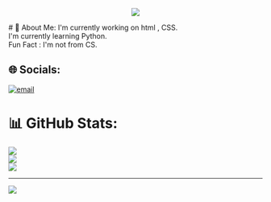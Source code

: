 <p align="center">
  <img src="https://capsule-render.vercel.app/api?text=Hey Everyone!🕹️&animation=fadeIn&type=waving&color=gradient&height=100"/>
</p>
# 💫 About Me:
I'm currently working on html , CSS.<br>I'm currently learning Python.<br>Fun Fact : I'm not from CS.


## 🌐 Socials:
[![email](https://img.shields.io/badge/Email-D14836?logo=gmail&logoColor=white)](mailto:officalsudhanshu.04@gmail.com) 
# 📊 GitHub Stats:
![](https://github-readme-stats.vercel.app/api?username=code-Uchiha&theme=dark&hide_border=false&include_all_commits=false&count_private=false)<br/>
![](https://nirzak-streak-stats.vercel.app/?user=code-Uchiha&theme=dark&hide_border=false)<br/>
![](https://github-readme-stats.vercel.app/api/top-langs/?username=code-Uchiha&theme=dark&hide_border=false&include_all_commits=false&count_private=false&layout=compact)

---
[![](https://visitcount.itsvg.in/api?id=code-Uchiha&icon=0&color=0)](https://visitcount.itsvg.in)

<!-- Proudly created with GPRM ( https://gprm.itsvg.in ) -->
